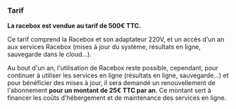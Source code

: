 ### Tarif
**La racebox est vendue au tarif de 500€ TTC.**

Ce tarif comprend la Racebox et son adaptateur 220V, et un accès d'un an aux services Racebox (mises à jour du système, résultats en ligne, sauvegarde dans le cloud...).

Au bout d'un an, l'utilisation de Racebox reste possible, cependant, pour continuer à utiliser les services en ligne (résultats en ligne, sauvegarde...) et pour bénéficier des mises à jour, il sera demandé un renouvellement de l'abonnement **pour un montant de 25€ TTC par an**. Ce montant sert à financer les coûts d'hébergement et de maintenance des services en ligne.
